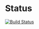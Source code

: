 Status
====

[![Build Status](https://img.shields.io/travis/Timandes/libzookeeper/master.svg?style=flat-square)](https://travis-ci.org/Timandes/libzookeeper)
